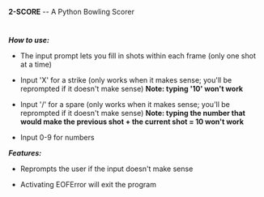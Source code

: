 **2-SCORE**   --   A Python Bowling Scorer

#

***How to use:***

* The input prompt lets you fill in shots within each frame (only one shot at a time)

* Input 'X' for a strike (only works when it makes sense; you'll be reprompted if it doesn't make sense) **Note: typing '10' won't work**

* Input '/' for a spare (only works when it makes sense; you'll be reprompted if it doesn't make sense) **Note: typing the number that would make the previous shot + the current shot = 10 won't work**

* Input 0-9 for numbers

***Features:***

* Reprompts the user if the input doesn't make sense

* Activating EOFError will exit the program
